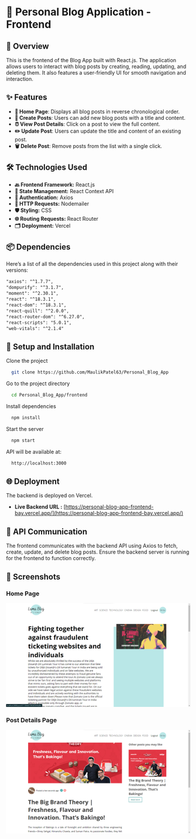 
# 📰 Personal Blog Application - Frontend

## 🌟 Overview

This is the frontend of the Blog App built with React.js. The application allows users to interact with blog posts by creating, reading, updating, and deleting them. It also features a user-friendly UI for smooth navigation and interaction.






## ✨ Features

- **📝 Home Page**: Displays all blog posts in reverse chronological order.
- **📖 Create Posts**: Users can add new blog posts with a title and content.
- **⏰ View Post Details**: Click on a post to view the full content.
- **✏️ Update Post**: Users can update the title and content of an existing post.
- **🗑️ Delete Post**: Remove posts from the list with a single click.



## 🛠️ Technologies Used

- **🔙 Frontend Framework:** React.js
- **💾 State Management:** React Context API
- **🔑 Authentication:** Axios
- **📧 HTTP Requests:** Nodemailer
- **🛡️ Styling:** CSS
- **🌐 Routing Requests:** React Router
- **🗂️ Deployment:** Vercel

## 📦 Dependencies

Here’s a list of all the dependencies used in this project along with their versions:

```bash{
"axios": "^1.7.7",
"dompurify": "^3.1.7",
"moment": "^2.30.1",
"react": "^18.3.1",
"react-dom": "^18.3.1",
"react-quill": "^2.0.0",
"react-router-dom": "^6.27.0",
"react-scripts": "5.0.1",
"web-vitals": "^2.1.4"
  ```


## 🚀 Setup and Installation

Clone the project

```bash
  git clone https://github.com/MaulikPatel63/Personal_Blog_App
```

Go to the project directory

```bash
  cd Personal_Blog_App/frontend
```

Install dependencies

```bash
  npm install
```

Start the server

```bash
  npm start
```

API will be available at:

```bash
  http://localhost:3000
```


## 🌐 Deployment

The backend is deployed on Vercel.

- **Live Backend URL :** [https://personal-blog-app-frontend-bay.vercel.app/](https://personal-blog-app-frontend-bay.vercel.app/)


## 🔄 API Communication

The frontend communicates with the backend API using Axios to fetch, create, update, and delete blog posts. Ensure the backend server is running for the frontend to function correctly.


## 📸 Screenshots

### Home Page
![Home Page](./public/home_page.png)

### Post Details Page
![Post Details](./public/blog_page.png)

